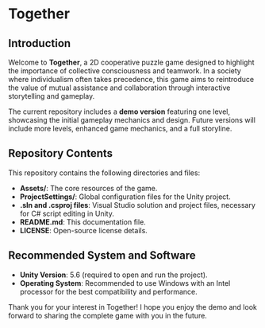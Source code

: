 # Together
## Introduction
Welcome to **Together**, a 2D cooperative puzzle game designed to highlight the importance of collective consciousness and teamwork. In a society where individualism often takes precedence, this game aims to reintroduce the value of mutual assistance and collaboration through interactive storytelling and gameplay. 

The current repository includes a **demo version** featuring one level, showcasing the initial gameplay mechanics and design. Future versions will include more levels, enhanced game mechanics, and a full storyline.

## Repository Contents
This repository contains the following directories and files:
- **Assets/**: The core resources of the game.
- **ProjectSettings/**: Global configuration files for the Unity project.
- **.sln and .csproj files**: Visual Studio solution and project files, necessary for C# script editing in Unity.
- **README.md**: This documentation file.
- **LICENSE**: Open-source license details.

## Recommended System and Software
- **Unity Version**: 5.6 (required to open and run the project).
- **Operating System**: Recommended to use Windows with an Intel processor for the best compatibility and performance.

Thank you for your interest in Together! I hope you enjoy the demo and look forward to sharing the complete game with you in the future.
